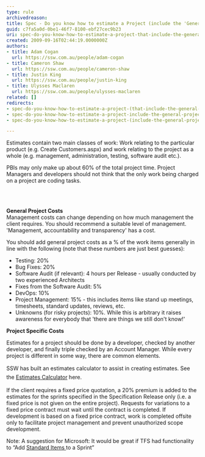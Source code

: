 ```yaml
---
type: rule
archivedreason: 
title: Spec - Do you know how to estimate a Project (include the 'General Project Costs')?
guid: c7fa5a0d-0be1-46f7-8100-ebf27cec9b23
uri: spec-do-you-know-how-to-estimate-a-project-that-include-the-general-project-costs
created: 2009-09-16T02:44:19.0000000Z
authors:
- title: Adam Cogan
  url: https://ssw.com.au/people/adam-cogan
- title: Cameron Shaw
  url: https://ssw.com.au/people/cameron-shaw
- title: Justin King
  url: https://ssw.com.au/people/justin-king
- title: Ulysses Maclaren
  url: https://ssw.com.au/people/ulysses-maclaren
related: []
redirects:
- spec-do-you-know-how-to-estimate-a-project-(that-include-the-general-project-costs)
- spec-do-you-know-how-to-estimate-a-project-include-the-general-project-costs
- spec-do-you-know-how-to-estimate-a-project-(include-the-general-project-costs)

---
```




  <p>​Estimates&#160;contain two main classes of work&#58; Work&#160;relating to the particular product (e.g. Create Customers.aspx) and work relating to the project as a whole&#160;(e.g. management, administration, testing, software audit etc.). <br></p>
<p>PBIs may&#160;only make up about&#160;60% of the total project time. Project Managers and developers should not think that the only work being charged on a project are coding tasks.<br></p>
<br><excerpt class='endintro'></excerpt><br>

  <p>
    <strong>General Project Costs <br>
</strong>Management costs can change depending on how much management the client requires. You should&#160;recommend a suitable level of management. 'Management,&#160;accountability and transparency' has a cost. </p>
<p>You should add general project costs as a % of the work items generally in line with the following (note that these numbers are just best guesses)&#58;<br></p><ul>
    <li>Testing&#58; 20%​<br></li><li>Bug Fixes&#58; 20%<br></li>
    <li>Software Audit (if relevant)&#58; 4 hours per Release - usually conducted by two experienced Architects </li>
    <li>Fixes from the Software Audit&#58; 5% </li>
    <li>DevOps&#58; 10%<br></li><li>Project Management&#58; 15% - this includes items like stand up meetings, timesheets, standard updates, reviews, etc.<br></li>
    <li>Unknowns (for risky projects)&#58; 10%. While this is arbitrary it raises awareness for everybody ​that 'there are things we still don't know!'<br></li>
</ul>
<p><strong>Project Specific Costs </strong></p>
<p>Estimates for a project should&#160;be done by a developer, checked by another developer, and finally triple checked by an Account&#160;Manager. While every project is different in some way, there are common elements.&#160;<br></p><p>SSW has built an estimates calculator to assist in cre​ating estimates.&#160;<span style="line-height&#58;1.6;">See the </span><a href="https&#58;//projects.ssw.com.au/Templates/Forms/AllItems.aspx" style="line-height&#58;1.6;">Estimates Calculator</a>&#160;here.<br></p>
<p>​If the client requires a fixed price quotation, a 20% premium is added to the estimates for the sprints&#160;specified in the Specification Release only (i.e. a fixed price is not given on the entire project). Requests for variations to a fixed price contract must wait until the contract is completed. If development is based on a fixed price contract, work is completed offsite only to facilitate project management and prevent unauthorized scope development.​ </p>
<p>Note&#58;&#160;A suggestion for Microsoft&#58;&#160;It would be great if TFS&#160;had functionality to&#160;“Add <a href="http&#58;//www.ssw.com.au/ssw/Standards/BetterSoftwareSuggestions/TeamFoundationServer.aspx#StandardItems">Standard Items </a>to a Sprint”​ </p>



